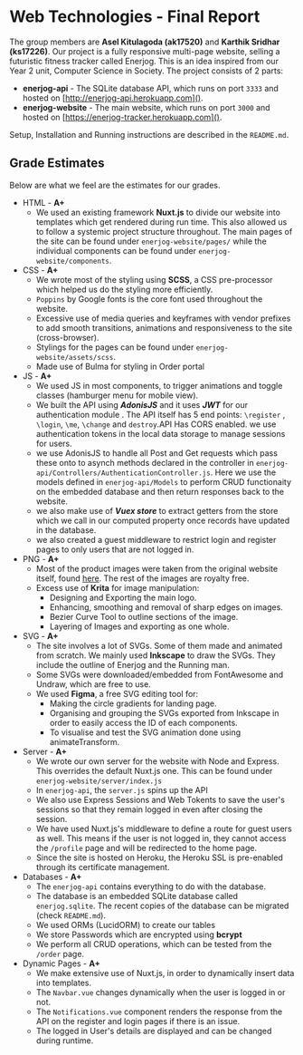 # Web Technologies - Final Report

The group members are **Asel Kitulagoda (ak17520)** and **Karthik Sridhar (ks17226)**. Our project is a fully responsive multi-page website, selling a futuristic fitness tracker called Enerjog. This is an idea inspired from our Year 2 unit, Computer Science in Society. The project consists of 2 parts:
*   **enerjog-api** - The SQLite database API, which runs on port ```3333``` and hosted on [http://enerjog-api.herokuapp.com]().
*   **enerjog-website** - The main website, which runs on port ```3000``` and hosted on [https://enerjog-tracker.herokuapp.com]().

Setup, Installation and Running instructions are described in the ```README.md```.

## Grade Estimates

Below are what we feel are the estimates for our grades.
*   HTML - **A+**
    *   We used an existing framework **Nuxt.js** to divide our website into templates which get rendered during run time. This also allowed us to follow a systemic project structure throughout. The main pages of the site can be found under ```enerjog-website/pages/``` while the individual components can be found under ```enerjog-website/components```. 
*   CSS - **A+**
    *   We wrote most of the styling using **SCSS**, a CSS pre-processor which helped us do the styling more efficiently. 
    *   ```Poppins``` by Google fonts is the core font used throughout the website.
    *   Excessive use of media queries and keyframes with vendor prefixes to add smooth transitions, animations and responsiveness to the site (cross-browser).
    *   Stylings for the pages can be found under ```enerjog-website/assets/scss```.
    * Made use of Bulma for styling in Order portal 
*   JS - **A+**
    *   We used JS in most components, to trigger animations and toggle classes (hamburger menu for mobile view).
    * We built the API using ***AdonisJS*** and it uses ***JWT*** for our authentication module . The API itself has 5 end points: ```\register``` , ```\login```, ```\me```, ```\change``` and ```destroy```.API Has CORS enabled. we use authentication tokens in the local data storage to manage sessions for users.
    * we use AdonisJS to handle all Post and Get requests which pass these onto to asynch methods declared in the controller in ```enerjog-api/Controllers/AuthenticationController.js```. Here we use the models defined in ```enerjog-api/Models``` to perform CRUD functionaity on the embedded database and then return responses back to the website.
    * we also make use of ***Vuex store*** to extract getters from the store which we call in our computed property once records have updated in the database.
    * we also created a guest middleware to restrict login and register pages to only users that are not logged in.
*   PNG - **A+**
    *   Most of the product images were taken from the original website itself, found [here](https://www.letscom.com/). The rest of the images are royalty free.
    *   Excess use of **Krita** for image manipulation:
        *   Designing and Exporting the main logo.
        *   Enhancing, smoothing and removal of sharp edges on images.
        *   Bezier Curve Tool to outline sections of the image.
        *   Layering of Images and exporting as one whole.
*   SVG - **A+**
    *   The site involves a lot of SVGs. Some of them made and animated from scratch. We mainly used **Inkscape** to draw the SVGs. They include the outline of Enerjog and the Running man.
    *   Some SVGs were downloaded/embedded from FontAwesome and Undraw, which are free to use. 
    *   We used **Figma**, a free SVG editing tool for:
        *   Making the circle gradients for landing page.
        *   Organising and grouping the SVGs exported from Inkscape in order to easily access the ID of each components.
        *   To visualise and test the SVG animation done using animateTransform.
*   Server - **A+**
    *   We wrote our own server for the website with Node and Express. This overrides the default Nuxt.js one. This can be found under ```enerjog-website/server/index.js```
    *   In ```enerjog-api```, the ```server.js``` spins up the API
    *   We also use Express Sessions and Web Tokents to save the user's sessions so that they remain logged in even after closing the session.
    *   We have used Nuxt.js's middleware to define a route for guest users as well. This means if the user is not logged in, they cannot access the ```/profile``` page and will be redirected to the home page.
    *   Since the site is hosted on Heroku, the Heroku SSL is pre-enabled through its certificate management.
*   Databases - **A+**
    *   The ```enerjog-api``` contains everything to do with the database.
    *   The database is an embedded SQLite database called ```enerjog.sqlite```. The recent copies of the database can be migrated (check ```README.md```).
    *   We used ORMs (LucidORM) to create our tables
    *   We store Passwords which are encrypted using **bcrypt**
    *   We perform all CRUD operations, which can be tested from the ```/order``` page.
*   Dynamic Pages - **A+**
    *   We make extensive use of Nuxt.js, in order to dynamically insert data into templates.
    *   The ```Navbar.vue``` changes dynamically when the user is logged in or not.
    *   The ```Notifications.vue``` component renders the response from the API on the register and login pages if there is an issue.
    *   The logged in User's details are displayed and can be changed during runtime.
